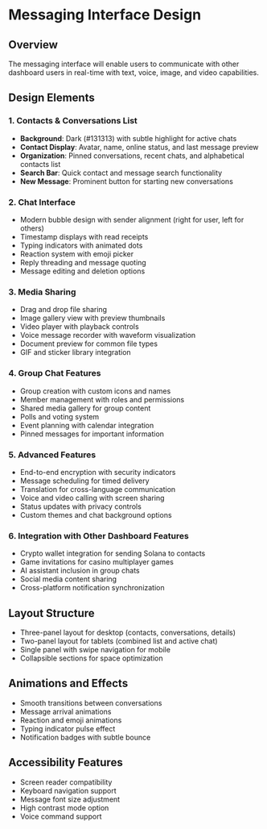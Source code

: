 # Messaging Interface Design

## Overview
The messaging interface will enable users to communicate with other dashboard users in real-time with text, voice, image, and video capabilities.

## Design Elements

### 1. Contacts & Conversations List
- **Background**: Dark (#131313) with subtle highlight for active chats
- **Contact Display**: Avatar, name, online status, and last message preview
- **Organization**: Pinned conversations, recent chats, and alphabetical contacts list
- **Search Bar**: Quick contact and message search functionality
- **New Message**: Prominent button for starting new conversations

### 2. Chat Interface
- Modern bubble design with sender alignment (right for user, left for others)
- Timestamp displays with read receipts
- Typing indicators with animated dots
- Reaction system with emoji picker
- Reply threading and message quoting
- Message editing and deletion options

### 3. Media Sharing
- Drag and drop file sharing
- Image gallery view with preview thumbnails
- Video player with playback controls
- Voice message recorder with waveform visualization
- Document preview for common file types
- GIF and sticker library integration

### 4. Group Chat Features
- Group creation with custom icons and names
- Member management with roles and permissions
- Shared media gallery for group content
- Polls and voting system
- Event planning with calendar integration
- Pinned messages for important information

### 5. Advanced Features
- End-to-end encryption with security indicators
- Message scheduling for timed delivery
- Translation for cross-language communication
- Voice and video calling with screen sharing
- Status updates with privacy controls
- Custom themes and chat background options

### 6. Integration with Other Dashboard Features
- Crypto wallet integration for sending Solana to contacts
- Game invitations for casino multiplayer games
- AI assistant inclusion in group chats
- Social media content sharing
- Cross-platform notification synchronization

## Layout Structure
- Three-panel layout for desktop (contacts, conversations, details)
- Two-panel layout for tablets (combined list and active chat)
- Single panel with swipe navigation for mobile
- Collapsible sections for space optimization

## Animations and Effects
- Smooth transitions between conversations
- Message arrival animations
- Reaction and emoji animations
- Typing indicator pulse effect
- Notification badges with subtle bounce

## Accessibility Features
- Screen reader compatibility
- Keyboard navigation support
- Message font size adjustment
- High contrast mode option
- Voice command support
